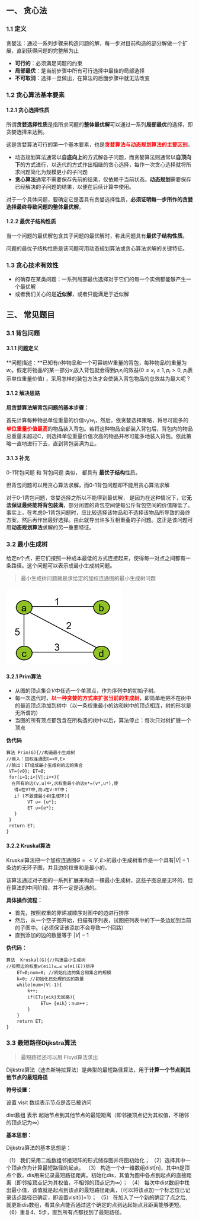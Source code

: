 ## 一、 贪心法

### 1.1 定义

贪婪法：通过一系列步骤来构造问题的解，每一步对目前构造的部分解做一个扩展，直到获得问题的完整解为止

- **可行的**：必须满足问题的约束
- **局部最优**：是当前步骤中所有可行选择中最佳的局部选择
- **不可取消**：选择一旦做出，在算法的后面步骤中就无法改变





### 1.2 贪心算法基本要素

#### 1.2.1 贪心选择性质

所谓**贪婪选择性质**是指所求问题的**整体最优解**可以通过一系列**局部最优**的选择，即贪婪选择来达到。

这是贪婪算法可行的第一个基本要素，也是<font color="red">**贪婪算法与动态规划算法的主要区别**</font>。  

- 动态规划算法通常以**自底向上**的方式解各子问题，而贪婪算法则通常以**自顶向下**的方式进行，以迭代的方式作出相继的贪心选择，每作一次贪心选择就将所求问题简化为规模更小的子问题
- **贪心算法**通常不需要保存先前的结果，仅依赖于当前状态。**动态规划**需要保存已经解决的子问题的结果，以便在后续计算中使用。

对于一个具体问题，要确定它是否具有贪婪选择性质，**必须证明每一步所作的贪婪选择最终导致问题的整体最优解**。



#### 1.2.2 最优子结构性质

 当一个问题的最优解包含其子问题的最优解时，称此问题具有**最优子结构性质**。

问题的最优子结构性质是该问题可用动态规划算法或贪心算法求解的关键特征。



### 1.3 贪心技术有效性

- 的确存在某类问题：一系列局部最优选择对于它们的每一个实例都能够产生一个最优解
- 或者我们关心的是**近似解**，或者只能满足于近似解





## 三、 常见题目

### 3.1 背包问题

#### 3.1.1 问题定义

**问题描述：**已知有$n$种物品和一个可容纳$W$重量的背包，每种物品$i$的重量为$w_i$，假定将物品$i$的某一部分$x_i$放入背包就会得到$p_i x_i$的效益($0≤x_i≤1, p_i>0$, $p_i$表示单位重量价值) ，采用怎样的装包方法才会使装入背包物品的总效益为最大呢？



#### 3.1.2 解决思路

**用贪婪算法解背包问题的基本步骤：**

首先计算每种物品单位重量的价值$v_i/w_i$，然后，依贪婪选择策略，将尽可能多的<font color="red">**单位重量价值最高**</font>的物品装入背包。若将这种物品全部装入背包后，背包内的物品总重量未超过C，则选择单位重量价值次高的物品并尽可能多地装入背包。依此策略一直地进行下去，直到背包装满为止。



#### 3.1.3 补充

0-1背包问题 和 背包问题 类似， 都具有 **最优子结构**性质。

但背包问题可以用贪心算法求解，而0-1背包问题却不能用贪心算法求解

对于0-1背包问题，贪婪选择之所以不能得到最优解， 是因为在这种情况下，它**无法保证最终能将背包装满**，部分闲置的背包空间使每公斤背包空间的价值降低了。事实上，在考虑0-1背包问题时，应比较选择该物品和不选择该物品所导致的最终方案，然后再作出最好选择。由此就导出许多互相重叠的子问题。这正是该问题可用**动态规划算法**求解的另一重要特征。



### 3.2 最小生成树

给定n个点，把它们按照一种成本最低的方式连接起来，使得每一对点之间都有一条路径。这个问题可以表示成最小生成树问题。

> 最小生成树问题就是求给定的加权连通图的最小生成树问题

![image-20230224165423041](images/image-20230224165423041.png)



#### 3.2.1 Prim算法

- 从图的顶点集合$V$中任选一个单顶点，作为序列中的初始子树。
- 每一次迭代时，<font color="red">**以一种贪婪的方式来扩张当前的生成树**</font>，即简单地把不在树中的最近顶点添加到树中（以一条权重最小的边和树中的顶点相连，树的形状是无所谓的）
- 当图的所有顶点都包含在所构造的树中以后，算法停止：每次只对树扩展一个顶点



**伪代码**

```
算法 Prim(G){//构造最小生成树
//输入：加权连通图G=<V,E>
//输出：ET组成最小生成树的边的集合
 VT={v0}; ET=Ø;
 for(i=1;i<|V|;i++){
  在所有的边(v,u)中,求权重最小的边e*=(v*,u*),使
   得v在VT中,而u在V-VT中；
   if (不致使最小树生成环){
   		VT ∪= {u*};
        ET ∪={e*};
   }
 }
 return ET; 
} 
```



#### 3.2.2  Kruskal算法

Kruskal算法把一个加权连通图$G=<V,E>$的最小生成树看作是一个具有$|V|-1$条边的无环子图，并且边的权重和是最小的。

该算法通过对子图的一系列扩展来构造一棵最小生成树，这些子图总是无环的，但在算法的中间阶段，并不一定是连通的。



**具体操作流程：**

- 首先，按照权重的非递减顺序对图中的边进行排序
- 然后，从一个空子图开始，扫描有序列表，试图把列表中的下一条边加到当前的子图中。（必须保证该添加不会导致一个回路）
- 直到添加的边的数量等于 $|V|-1$



**伪代码：**

```
算法  Kruskal(G){//构造最小生成树
//按照边的权重w(ei1)≤…≤ w(ei(E))排序
	ET=Ø;num=0; //初始化边的集合和集合的规模
	k=0; //初始化已处理的边的数量
	while(num<|V|-1){
		k++; 
		if(ET∪{eik}无回路){
			 ET∪= {eik}；num++；
		}		
	}
	return ET;	
}	
```



### 3.3 最短路径Dijkstra算法

> 最短路径还可以用 Floyd算法求出

Dijkstra算法（迪杰斯特拉算法）是典型的最短路径算法，用于**计算一个节点到其他节点的最短路径**



**符号设置：**

设置 visit 数组表示节点是否已被访问

dist数组 表示 起始节点到其他节点的最短距离（即邻接顶点记为其权值，不相邻的顶点记为∞）





**基本思想：**

Dijkstra算法的基本思想是：

（1） 我们采用二维数组邻接矩阵的形式储存图并将图初始化；
（2）选择其中一个顶点作为计算最短路径的起点。
（3） 构造一个d一维数组dist[n]，其中n是顶点个数，dis用来记录最短路径距离。初始化dis，其值为图中各点到起点的直接距离（即邻接顶点记为其权值，不相邻的顶点记为∞）；
（4） 每次中dist数组中找出最小值，该值就是起点到该点的最短路径距离，（可以将该点加一个标志位已记录该点路径已确定，即设置visit[i]=1）；
（5） 在加入了一个新的确定了点之后, 就更新dis数组，看其余点能否通过这个确定的点到达起始点且距离能够更短。
（6）重复4、5步，直到所有点都找到了最短路径。






